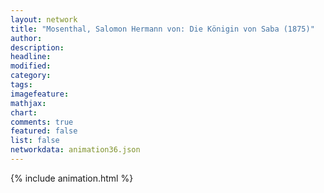 ```yaml
---
layout: network
title: "Mosenthal, Salomon Hermann von: Die Königin von Saba (1875)"
author:
description:
headline:
modified:
category:
tags:
imagefeature: 
mathjax: 
chart: 
comments: true
featured: false
list: false
networkdata: animation36.json
---
```

{% include animation.html %}
